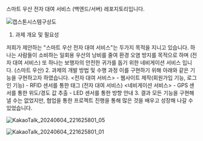 스마트 우산 전자 대여 서비스 (백엔드/서버) 레포지토리입니다. 

![캡스톤시스템구상도](https://github.com/adorahelen/pythonProject/assets/127845112/cca9b478-93fb-4147-ada4-18d4146702b5)

1. 과제 개요 및 필요성
</div>
저희가 제안하는 "스마트 우산 전자 대여 서비스"는 두가지 목적을 지니고 있습니다.
하나는 사람들이 소비하는 일회용 우산의 낭비를 줄여 환경 오염 방지를 목적으로 하며 (전자 대여 서비스)
또 하나는 보행자의 안전한 귀가를 돕기 위한 네비게이션 서비스 입니다. (스마트 우산)
</div>
2. 과제의 개발 방법 및 수행 과정
</div>
이를 구현하기 위해 아래와 같은 기능을 구현하고자 하였습니다.
</div>
<전자 대여 서비스> 
- 웹사이트 제작(회원가입 기능, 로그인 기능)
- RFID 센서를 통한 태그 (전자 대여 서비스)
</div>
<네비게이션 서비스>
- GPS 센서를 통한 위도/경도 값 추출
- LED 센서를 통한 방향 안내
</div>
3. 결과
</div>
모든 기능을 구현해 낼 수는 없었지만, 협업을 통한 프로젝트 진행을 통해
많은 것을 배우고 성장해 나갈 수 있었습니다.

![KakaoTalk_20240604_221625801_05](https://github.com/adorahelen/pythonProject/assets/127845112/a0465767-f693-4e71-b64b-22973dfaec69)


![KakaoTalk_20240604_221625801_01](https://github.com/adorahelen/pythonProject/assets/127845112/d037c133-0811-4c22-bad7-397b1c818d19)


